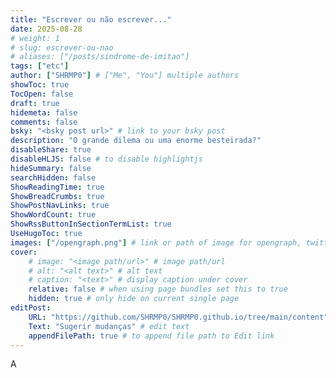 ```yaml
---
title: "Escrever ou não escrever..."
date: 2025-08-28
# weight: 1
# slug: escrever-ou-nao
# aliases: ["/posts/sindrome-de-imitao"]
tags: ["etc"]
author: ["SHRMP0"] # ["Me", "You"] multiple authors
showToc: true
TocOpen: false
draft: true
hidemeta: false
comments: false
bsky: "<bsky post url>" # link to your bsky post
description: "O grande dilema ou uma enorme besteirada?"
disableShare: true
disableHLJS: false # to disable highlightjs
hideSummary: false
searchHidden: false
ShowReadingTime: true
ShowBreadCrumbs: true
ShowPostNavLinks: true
ShowWordCount: true
ShowRssButtonInSectionTermList: true
UseHugoToc: true
images: ["/opengraph.png"] # link or path of image for opengraph, twitter-cards
cover:
    # image: "<image path/url>" # image path/url
    # alt: "<alt text>" # alt text
    # caption: "<text>" # display caption under cover
    relative: false # when using page bundles set this to true
    hidden: true # only hide on current single page
editPost:
    URL: "https://github.com/SHRMP0/SHRMP0.github.io/tree/main/content"
    Text: "Sugerir mudanças" # edit text
    appendFilePath: true # to append file path to Edit link
---
```


A
